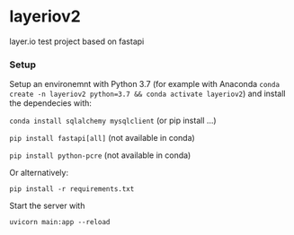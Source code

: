 # layeriov2
layer.io test project based on fastapi

### Setup

Setup an environemnt with Python 3.7 (for example with Anaconda ```conda create -n layeriov2 python=3.7 && conda activate layeriov2```) and install the dependecies with:

```conda install sqlalchemy mysqlclient``` (or pip install ...)

```pip install fastapi[all]``` (not available in conda)

```pip install python-pcre``` (not available in conda)

Or alternatively:

```pip install -r requirements.txt```

Start the server with 

```uvicorn main:app --reload```
